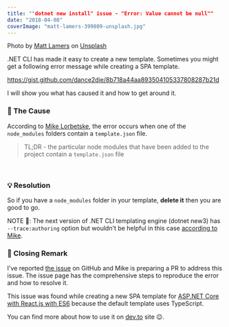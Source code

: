 ```yaml
---
title: ""dotnet new install" issue - "Error: Value cannot be null""
date: "2018-04-08"
coverImage: "matt-lamers-399809-unsplash.jpg"
---
```


Photo by [Matt Lamers](https://unsplash.com/photos/R6uybPo0Lv0?utm_source=unsplash&utm_medium=referral&utm_content=creditCopyText) on [Unsplash](https://unsplash.com/search/photos/installation?utm_source=unsplash&utm_medium=referral&utm_content=creditCopyText)

.NET CLI has made it easy to create a new template. Sometimes you might get a following error message while creating a SPA template.

https://gist.github.com/dance2die/8b718a44aa893504105337808287b21d

I will show you what has caused it and how to get around it.

### 🤔 The Cause

According to [Mike Lorbetske](https://github.com/mlorbetske), the error occurs when one of the `node_modules` folders contain a `template.json` file.

> TL;DR - the particular node modules that have been added to the project contain a `template.json` file

 

### 💡 Resolution

So if you have a `node_modules` folder in your template, **delete it** then you are good to go.

NOTE 📝: The next version of .NET CLI templating engine (dotnet new3) has `--trace:authoring` option but wouldn't be helpful in this case [according to Mike](https://github.com/dotnet/templating/issues/1498#issuecomment-378501905).

### 🚪 Closing Remark

I've reported [the issue](https://github.com/dotnet/templating/issues/1498) on GitHub and Mike is preparing a PR to address this issue. The issue page has the comprehensive steps to reproduce the error and how to resolve it.

This issue was found while creating a new SPA template for [ASP.NET Core with React.js with ES6](https://www.nuget.org/packages/ReactES6.Web/) because the default template uses TypeScript.

You can find more about how to use it on [dev.to](https://dev.to/dance2die/aspnet-core-2-reactjs-template-with-es6-not-typescript-f71) site 😉.
